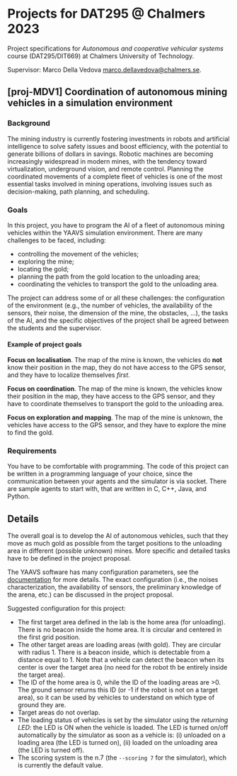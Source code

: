 # Projects for DAT295 @ Chalmers 2023

Project specifications for *Autonomous and cooperative vehicular systems* course (DAT295/DIT669) at Chalmers University of Technology.

Supervisor: Marco Della Vedova <marco.dellavedova@chalmers.se>.

## [proj-MDV1] Coordination of autonomous mining vehicles in a simulation environment

### Background
The mining industry is currently fostering investments in robots and artificial intelligence to solve safety issues and boost efficiency, with the potential to generate billions of dollars in savings. Robotic machines are becoming increasingly widespread in modern mines, with the tendency toward virtualization, underground vision, and remote control. Planning the coordinated movements of a complete fleet of vehicles is one of the most essential tasks involved in mining operations, involving issues such as decision-making, path planning, and scheduling.

### Goals
In this project, you have to program the AI of a fleet of autonomous mining vehicles within the YAAVS simulation environment. 
There are many challenges to be faced, including:
- controlling the movement of the vehicles;
- exploring the mine;
- locating the gold;
- planning the path from the gold location to the unloading area;
- coordinating the vehicles to transport the gold to the unloading area.

The project can address some of or all these challenges: the configuration of the environment (e.g., the number of vehicles, the availability of the sensors, their noise, the dimension of the mine, the obstacles, ...), the tasks of the AI, and the specific objectives of the project shall be agreed between the students and the supervisor.

#### Example of project goals

**Focus on localisation**. 
The map of the mine is known, the vehicles do **not** know their position in the map, they do not have access to the GPS sensor, and they have to localize themselves *first*.

**Focus on coordination**.
The map of the mine is known, the vehicles know their position in the map, they have access to the GPS sensor, and they have to coordinate themselves to transport the gold to the unloading area.

**Focus on exploration and mapping**.
The map of the mine is unknown, the vehicles have access to the GPS sensor, and they have to explore the mine to find the gold.


### Requirements
You have to be comfortable with programming.
The code of this project can be written in a programming language of your choice, since the communication between your agents and the simulator is via socket.
There are sample agents to start with, that are written in C, C++, Java, and Python.


## Details

The overall goal is to develop the AI of autonomous vehicles, such that they move as much gold as possible from the target positions to the unloading area in different (possible unknown) mines.
More specific and detailed tasks have to be defined in the project proposal.

The YAAVS software has many configuration parameters, see the [documentation](yaavs_intro.md) for more details.
The exact configuration (i.e., the noises characterization, the availability of sensors, the preliminary knowledge of the arena, etc.) can be discussed in the project proposal.

Suggested configuration for this project:

- The first target area defined in the lab is the home area (for unloading). There is no beacon inside the home area. It is circular and centered in the first grid position.
- The other target areas are loading areas (with gold). They are circular with radius 1. There is a beacon inside, which is detectable from a distance equal to 1. Note that a vehicle can detect the beacon when its center is over the target area (no need for the robot th be entirely inside the target area).
- The ID of the home area is 0, while the ID of the loading areas are >0. The ground sensor returns this ID (or -1 if the robot is not on a target area), so it can be used by vehicles to understand on which type of ground they are.
- Target areas do not overlap.
- The loading status of vehicles is set by the simulator using the *returning LED*: the LED is ON when the vehicle is loaded. The LED is turned on/off automatically by the simulator as soon as a vehicle is: (i) unloaded on a loading area (the LED is turned on), (ii) loaded on the unloading area (the LED is turned off).
- The scoring system is the n.7 (the `--scoring 7` for the simulator), which is currently the default value.